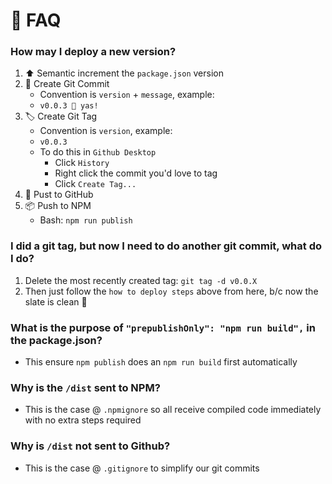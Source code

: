 # 🥸 FAQ
### How may I deploy a new version?
1. ⬆️ Semantic increment the `package.json` version
1. 💬 Create Git Commit
    - Convention is `version` + `message`, example:
    - `v0.0.3 🥳 yas!`
1. 🏷️ Create Git Tag 
    - Convention is `version`, example:
    - `v0.0.3`
    - To do this in `Github Desktop`
        - Click `History`
        - Right click the commit you'd love to tag
        - Click `Create Tag...`
1. 🚀 Pust to GitHub
1. 📦 Push  to NPM
    - Bash: `npm run publish`
### I did a git tag, but now I need to do another git commit, what do I do?
1. Delete the most recently created tag: `git tag -d v0.0.X`
1. Then just follow the `how to deploy steps` above from here, b/c now the slate is clean 🙌
### What is the purpose of `"prepublishOnly": "npm run build",` in the package.json?
- This ensure `npm publish` does an `npm run build` first automatically
### Why is the `/dist` sent to NPM?
- This is the case @ `.npmignore` so all receive compiled code immediately with no extra steps required
### Why is `/dist` not sent to Github?
- This is the case @ `.gitignore` to simplify our git commits

